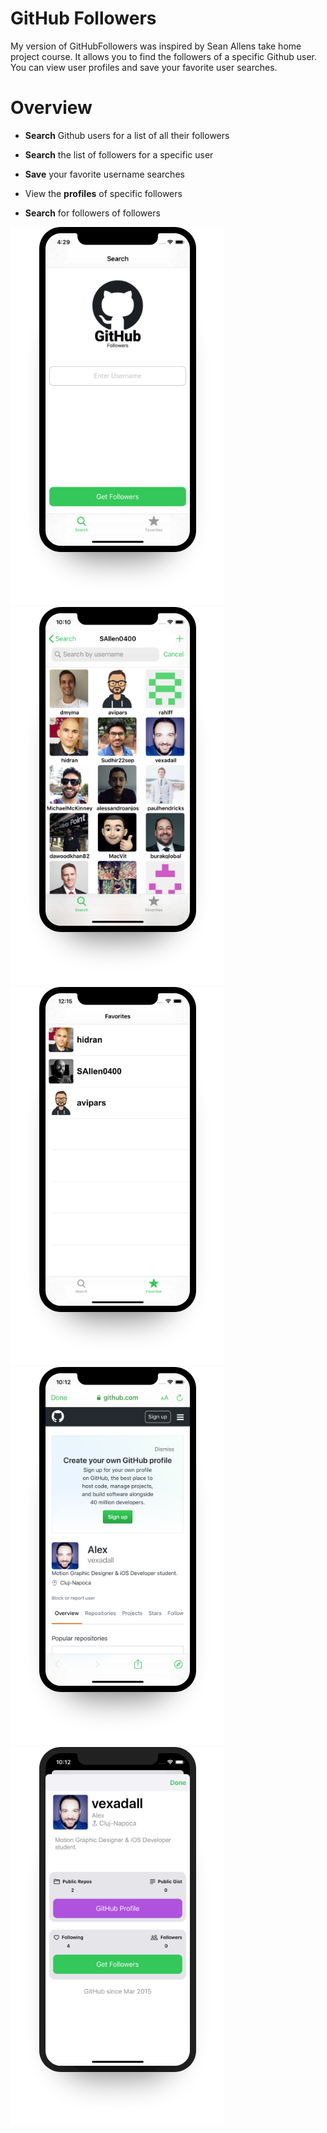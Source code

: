 
# GitHub Followers
My version of GitHubFollowers was inspired by Sean Allens take home project course. It allows you to find the followers of a specific Github user. You can view user profiles and save your favorite user searches.
# Overview
* **Search** Github users for a list of all their followers

* **Search** the list of followers for a specific user

* **Save** your favorite username searches 

* View the **profiles** of specific followers

* **Search** for followers of followers

![GF HomeScreen](/images/GF_HomeScreen.png "Search")
![GF HomeScreen](/images/GF_Followers.png "Followers")
![GF HomeScreen](/images/GF_Favorites.png "Favorites")
![GF HomeScreen](/images/GF_Profile.png "Profile")
![GF HomeScreen](/images/GF_FollowerDetails1.png "Details")


